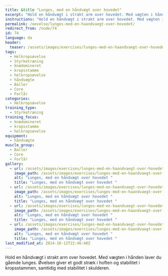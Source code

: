 ```yaml
---
title: &title "Lunges, med en håndvægt over hovedet"
excerpt: "Hold en håndvægt i strakt arm over hovedet. Med vægten i hånden laver du gående lunges."
instructions: "Hold en håndvægt i strakt arm over hovedet. Med vægten i hånden laver du gående lunges."
permalink: /oevelse/lunges-med-en-haandvaegt-over-hovedet/
redirect_from: /node/74
id: 74
language: da
header:
  teaser: /assets/images/exercises/lunges-med-en-haandvaegt-over-hovedet-0-320.jpg
tags:
  - Helkropsøvelse
  - Styrketræning
  - knædomineret
  - kropsstamme
  - helkropsøvelse
  - håndvægte
  - Baller
  - Core
  - Forlår
categories:
  - Helkropsøvelse
training_type: 
  - Styrketræning
training_focus: 
  - knædomineret
  - kropsstamme
  - helkropsøvelse
equipment:
  - håndvægte
muscle_group:
  - Baller
  - Core
  - Forlår
gallery:
  - url: /assets/images/exercises/lunges-med-en-haandvaegt-over-hovedet-0.jpg
    image_path: /assets/images/exercises/lunges-med-en-haandvaegt-over-hovedet-0-320.jpg
    alt: "Lunges, med en håndvægt over hovedet "
    title: "Lunges, med en håndvægt over hovedet "
  - url: /assets/images/exercises/lunges-med-en-haandvaegt-over-hovedet-1.jpg
    image_path: /assets/images/exercises/lunges-med-en-haandvaegt-over-hovedet-1-320.jpg
    alt: "Lunges, med en håndvægt over hovedet "
    title: "Lunges, med en håndvægt over hovedet "
  - url: /assets/images/exercises/lunges-med-en-haandvaegt-over-hovedet-2.jpg
    image_path: /assets/images/exercises/lunges-med-en-haandvaegt-over-hovedet-2-320.jpg
    alt: "Lunges, med en håndvægt over hovedet "
    title: "Lunges, med en håndvægt over hovedet "
  - url: /assets/images/exercises/lunges-med-en-haandvaegt-over-hovedet-3.jpg
    image_path: /assets/images/exercises/lunges-med-en-haandvaegt-over-hovedet-3-320.jpg
    alt: "Lunges, med en håndvægt over hovedet "
    title: "Lunges, med en håndvægt over hovedet "
last_modified_at: 2014-10-12T22:46:48Z
---
```


Hold en håndvægt i strakt arm over hovedet. Med vægten i hånden laver du gående lunges. Øvelsen giver et godt stræk i hoften og stabilitet i kropsstammen, samtidig med stabilitet i skulderen.

